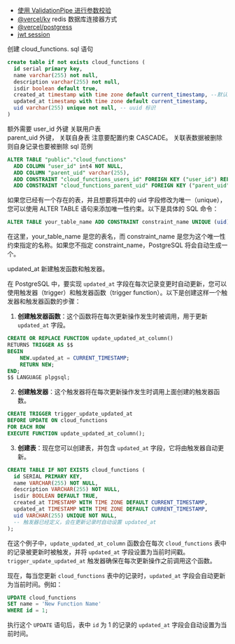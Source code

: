 - [使用 ValidationPipe 进行参数校验](https://juejin.cn/book/7226988578700525605/section/7237073778033819708)
- [@vercel/kv](https://github.com/vercel/storage/blob/main/packages/kv/README.md) redis 数据库连接器方式
- [@vercel/postgress](https://github.com/vercel/storage/blob/main/packages/postgres/README.md)
- [jwt session](https://juejin.cn/book/7226988578700525605/section/7229127824358637605)

创建 cloud_functions. sql 语句

```sql
create table if not exists cloud_functions (
  id serial primary key,
  name varchar(255) not null,
  description varchar(255) not null,
  isdir boolean default true,
  created_at timestamp with time zone default current_timestamp, --默认当前时间
  updated_at timestamp with time zone default current_timestamp,
  uid varchar(255) unique not null, -- uuid 标识
)
```

额外需要 user_id 外键 关联用户表  
parent_uid 外键， 关联自身表
注意要配置约束 CASCADE。 关联表数据被删除则自身记录也要被删除
sql 范例

```sql
ALTER TABLE "public"."cloud_functions"
  ADD COLUMN "user_id" int4 NOT NULL,
  ADD COLUMN "parent_uid" varchar(255),
  ADD CONSTRAINT "cloud_functions_users_id" FOREIGN KEY ("user_id") REFERENCES "public"."users" ("id") ON DELETE CASCADE ON UPDATE CASCADE,
  ADD CONSTRAINT "cloud_functions_parent_uid" FOREIGN KEY ("parent_uid") REFERENCES "public"."cloud_functions" ("uid") ON DELETE CASCADE ON UPDATE CASCADE;
```

如果您已经有一个存在的表，并且想要将其中的 uid 字段修改为唯一（unique），您可以使用 ALTER TABLE 语句来添加唯一性约束。以下是具体的 SQL 命令：

```sql
ALTER TABLE your_table_name ADD CONSTRAINT constraint_name UNIQUE (uid);
```

在这里，your_table_name 是您的表名，而 constraint_name 是您为这个唯一性约束指定的名称。如果您不指定 constraint_name，PostgreSQL 将会自动生成一个。

updated_at 新建触发函数和触发器。

在 PostgreSQL 中，要实现 `updated_at` 字段在每次记录变更时自动更新，您可以使用触发器（trigger）和触发器函数（trigger function）。以下是创建这样一个触发器和触发器函数的步骤：

1. **创建触发器函数**：这个函数将在每次更新操作发生时被调用，用于更新 `updated_at` 字段。

```sql
CREATE OR REPLACE FUNCTION update_updated_at_column()
RETURNS TRIGGER AS $$
BEGIN
    NEW.updated_at = CURRENT_TIMESTAMP;
    RETURN NEW;
END;
$$ LANGUAGE plpgsql;
```

2. **创建触发器**：这个触发器将在每次更新操作发生时调用上面创建的触发器函数。

```sql
CREATE TRIGGER trigger_update_updated_at
BEFORE UPDATE ON cloud_functions
FOR EACH ROW
EXECUTE FUNCTION update_updated_at_column();
```

3. **创建表**：现在您可以创建表，并包含 `updated_at` 字段，它将由触发器自动更新。

```sql
CREATE TABLE IF NOT EXISTS cloud_functions (
  id SERIAL PRIMARY KEY,
  name VARCHAR(255) NOT NULL,
  description VARCHAR(255) NOT NULL,
  isdir BOOLEAN DEFAULT TRUE,
  created_at TIMESTAMP WITH TIME ZONE DEFAULT CURRENT_TIMESTAMP,
  updated_at TIMESTAMP WITH TIME ZONE DEFAULT CURRENT_TIMESTAMP,
  uid VARCHAR(255) UNIQUE NOT NULL,
  -- 触发器已经定义，会在更新记录时自动设置 updated_at
);
```

在这个例子中，`update_updated_at_column` 函数会在每次 `cloud_functions` 表中的记录被更新时被触发，并将 `updated_at` 字段设置为当前时间戳。`trigger_update_updated_at` 触发器确保在每次更新操作之前调用这个函数。

现在，每当您更新 `cloud_functions` 表中的记录时，`updated_at` 字段会自动更新为当前时间。例如：

```sql
UPDATE cloud_functions
SET name = 'New Function Name'
WHERE id = 1;
```

执行这个 `UPDATE` 语句后，表中 `id` 为 1 的记录的 `updated_at` 字段会自动设置为当前时间。
